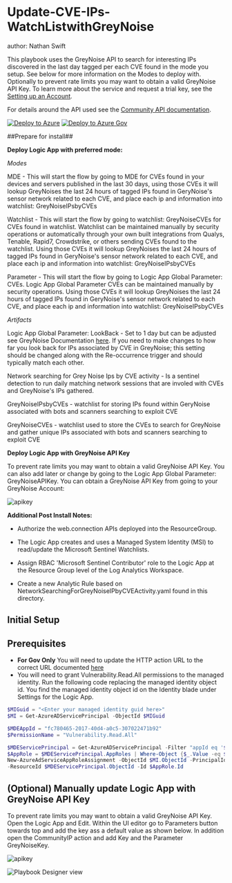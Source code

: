# Update-CVE-IPs-WatchListwithGreyNoise

author: Nathan Swift

This playbook uses the GreyNoise API to search for interesting IPs discovered in the last day tagged per each CVE found in the mode you setup. See below for more information on the Modes to deploy with. Optionally to prevent rate limits you may want to obtain a valid GreyNoise API Key. To learn more about the service and request a trial key, see the [Setting up an Account](https://developer.greynoise.io/docs/setting-up-an-account).

For details around the API used see the [Community API documentation](https://developer.greynoise.io/reference/community-api#get_v3-community-ip).

[![Deploy to Azure](https://aka.ms/deploytoazurebutton)](https://portal.azure.com/#create/Microsoft.Template/uri/https%3A%2F%2Fraw.githubusercontent.com%2FAzure%2FAzure-Sentinel%2Fmaster%2FPlaybooks%2FUpdate-CVE-IPs-WatchListwithGreyNoise%2Fazuredeploy.json)
[![Deploy to Azure Gov](https://aka.ms/deploytoazuregovbutton)](https://portal.azure.us/#create/Microsoft.Template/uri/https%3A%2F%2Fraw.githubusercontent.com%2FAzure%2FAzure-Sentinel%2Fmaster%2FPlaybooks%2FUpdate-CVE-IPs-WatchListwithGreyNoise%2Fazuredeploy.json)

##Prepare for install##

**Deploy Logic App with preferred mode:**

_Modes_

MDE - This will start the flow by going to MDE for CVEs found in your devices and servers published in the last 30 days, using those CVEs it will lookup GreyNoises the last 24 hours of tagged IPs found in GeryNoise's sensor network related to each CVE, and place each ip and information into watchlist: GreyNoiseIPsbyCVEs

Watchlist - This will start the flow by going to watchlist: GreyNoiseCVEs for CVEs found in watchlist. Watchlist can be maintained manually by security operations or automatically through your own built integrations from Qualys, Tenable, Rapid7, Crowdstrike, or others sending CVEs found to the watchlist. Using those CVEs it will lookup GreyNoises the last 24 hours of tagged IPs found in GeryNoise's sensor network related to each CVE, and place each ip and information into watchlist: GreyNoiseIPsbyCVEs

Parameter - This will start the flow by going to Logic App Global Parameter: CVEs. Logic App Global Parameter CVEs can be maintained manually by security operations. Using those CVEs it will lookup GreyNoises the last 24 hours of tagged IPs found in GeryNoise's sensor network related to each CVE, and place each ip and information into watchlist: GreyNoiseIPsbyCVEs

_Artifacts_

Logic App Global Parameter: LookBack - Set to 1 day but can be adjusted see GreyNoise Documentation [here](https://docs.greynoise.io/docs/using-the-greynoise-query-language-gnql#time-based-query-options). If you need to make changes to how far you look back for IPs associated by CVE in GreyNoise; this setting should be changed along with the Re-occurrence trigger and should typically match each other.

Network searching for Grey Noise Ips by CVE activity - Is a sentinel detection to run daily matching network sessions that are involed with CVEs and GreyNoise's IPs gathered.

GreyNoiseIPsbyCVEs - watchlist for storing IPs found within GeryNoise associated with bots and scanners searching to exploit CVE

GreyNoiseCVEs - watchlist used to store the CVEs to search for GreyNoise and gather unique IPs associated with bots and scanners searching to exploit CVE

**Deploy Logic App with GreyNoise API Key**

To prevent rate limits you may want to obtain a valid GreyNoise API Key. You can also add later or change by going to the Logic App Global Parameter: GreyNoiseAPIKey. You can obtain a GreyNoise API Key from going to your GreyNoise Account:

![apikey](images/apikey.png)

**Additional Post Install Notes:**

* Authorize the web.connection APIs deployed into the ResourceGroup.

* The Logic App creates and uses a Managed System Identity (MSI) to read/update the Microsoft Sentinel Watchlists.

* Assign RBAC 'Microsoft Sentinel Contributor' role to the Logic App at the Resource Group level of the Log Analytics Workspace.

* Create a new Analytic Rule based on NetworkSearchingForGreyNoiseIPbyCVEActivity.yaml found in this directory.

## Initial Setup

## Prerequisites

- **For Gov Only** You will need to update the HTTP action URL to the correct URL documented [here](https://docs.microsoft.com/microsoft-365/security/defender-endpoint/gov?view=o365-worldwide#api)
- You will need to grant Vulnerability.Read.All permissions to the managed identity. Run the following code replacing the managed identity object id. You find the managed identity object id on the Identity blade under Settings for the Logic App.

```powershell
$MIGuid = "<Enter your managed identity guid here>"
$MI = Get-AzureADServicePrincipal -ObjectId $MIGuid

$MDEAppId = "fc780465-2017-40d4-a0c5-307022471b92"
$PermissionName = "Vulnerability.Read.All"

$MDEServicePrincipal = Get-AzureADServicePrincipal -Filter "appId eq '$MDEAppId'"
$AppRole = $MDEServicePrincipal.AppRoles | Where-Object {$_.Value -eq $PermissionName -and $_.AllowedMemberTypes -contains "Application"}
New-AzureAdServiceAppRoleAssignment -ObjectId $MI.ObjectId -PrincipalId $MI.ObjectId `
-ResourceId $MDEServicePrincipal.ObjectId -Id $AppRole.Id
```

## (Optional) Manually update Logic App with GreyNoise API Key

To prevent rate limits you may want to obtain a valid GreyNoise API Key. Open the Logic App and Edit. Within the UI editor go to Parameters button towards top and add the key ass a default value as shown below. In addition open the CommunityIP action and add Key and the Parameter GreyNoiseKey.

![apikey](images/apikey.png)

![Playbook Designer view](./images/logicapp.png)<br>
